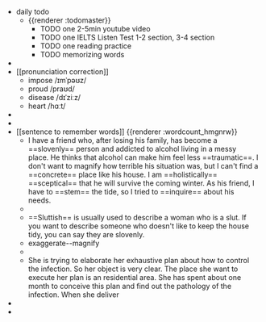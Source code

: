 - daily todo
	- {{renderer :todomaster}}
		- TODO one 2-5min youtube video
		- TODO one IELTS Listen Test 1-2 section, 3-4 section
		- TODO one reading practice
		- TODO memorizing words
-
- [[pronunciation correction]]
	- impose  /ɪmˈpəʊz/
	- proud  /praʊd/
	- disease  /dɪˈziːz/
	- heart  /hɑːt/
-
-
- [[sentence to remember words]] {{renderer :wordcount_hmgnrw}}
	- I have a friend who, after losing his family, has become a ==slovenly== person and addicted to alcohol living in a messy place. He thinks that alcohol can make him feel less ==traumatic==.   I don't want to magnify how terrible his situation was, but I can't find a ==concrete== place like his house. I am ==holistically== ==sceptical== that he will survive the coming winter. As his friend, I have to ==stem== the tide, so I tried to ==inquire== about his needs.
	-
	- ==Sluttish== is usually used to describe a woman who is a slut. If you want to describe someone who doesn't like to keep the house tidy, you can say they are slovenly.
	- exaggerate--magnify
	-
	- She is trying to elaborate her exhaustive plan about how to control the infection. So her object is very clear. The place she want to execute her plan is an residential area. She has spent about one month to conceive this plan and find out the pathology of the infection. When she deliver
-
-